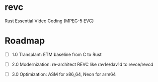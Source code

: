 # revc
Rust Essential Video Coding (MPEG-5 EVC)

# Roadmap

- [ ] 1.0 Transplant: ETM baseline from C to Rust		 

- [ ] 2.0 Modernization: re-architect REVC like rav1e/dav1d to revce/revcd

- [ ] 3.0 Optimization: ASM for x86_64, Neon for arm64 
